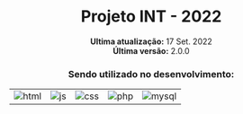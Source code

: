 <div align='center'>
    <h1>Projeto INT - 2022</h1>
</div>

<div align='center'>
    <p><strong>Ultima atualização:</strong> 17 Set. 2022<br><strong>Última versão:</strong> 2.0.0</p>
</div>

<div align='center'>
    <h3>Sendo utilizado no desenvolvimento:</h3>
    <table>
        <tr>
            <td>
                <img src="https://img.shields.io/badge/HTML5-ff7f36?style=for-the-badge&logo=html5&logoColor=fff" alt="html">
            </td>
            <td>
                <img src="https://img.shields.io/badge/JavaScript-ffee00?&style=for-the-badge&logo=javascript&logoColor=black" alt="js">
            </td>
            <td>
                <img src="https://img.shields.io/badge/CSS3-206991?&style=for-the-badge&logo=css3&logoColor=white" target="_blank" alt="css">
            </td>
            <td>
                <img src="https://img.shields.io/badge/PHP-8098e8?&style=for-the-badge&logo=php&logoColor=white" target="_blank" alt="php">
            </td>
            <td>
                <img src="https://img.shields.io/badge/MYSQL-e8aa80?&style=for-the-badge&logo=mysql&logoColor=white" target="_blank" alt="mysql">
            </td>
        </tr>
    </table>
</div>
